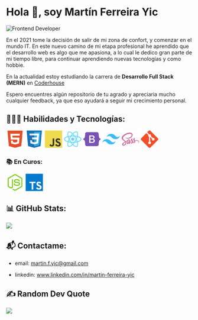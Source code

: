 # Hola 👋, soy **Martín Ferreira Yic**

![Frontend Developer](https://res.cloudinary.com/practicaldev/image/fetch/s--iiE-sG6R--/c_imagga_scale,f_auto,fl_progressive,h_420,q_auto,w_1000/https://dev-to-uploads.s3.amazonaws.com/i/an073jdwgkc1ztij8sj7.png)

En el 2021 tome la decisión de salir de mi zona de confort, y comenzar en el mundo IT.
En este nuevo camino de mi etapa profesional he aprendido que el desarrollo web es algo que me apasiona, a lo cual le dedico gran parte de mi tiempo libre, para continuar aprendiendo nuevas tecnologías y como hobbie.

En la actualidad estoy estudiando la carrera de **Desarrollo Full Stack (MERN)** en [Coderhouse](https://www.coderhouse.com.uy/online/carrera-online-desarrollo-fullstack)

Espero encuentres algún repositorio de tu agrado y apreciaria mucho cualquier feedback, ya que eso ayudará a seguir mi crecimiento personal.

## 👨🏻‍💻 Habilidades y Tecnologías:

[<img src="https://github.com/devicons/devicon/blob/master/icons/html5/html5-plain.svg" width="48">](https://developer.mozilla.org/es/docs/Web/HTML)
[<img src="https://github.com/devicons/devicon/blob/master/icons/css3/css3-original.svg" width="48">](https://developer.mozilla.org/es/docs/Web/CSS)
[<img src="https://github.com/devicons/devicon/blob/master/icons/javascript/javascript-original.svg" width="48">](https://developer.mozilla.org/es/docs/Web/JavaScript/Reference)
[<img src="https://github.com/devicons/devicon/blob/master/icons/react/react-original.svg" width="48">](https://es.reactjs.org/)
[<img src="https://github.com/devicons/devicon/blob/master/icons/bootstrap/bootstrap-plain.svg" width="48">](https://getbootstrap.com/)
[<img src="https://github.com/devicons/devicon/blob/master/icons/tailwindcss/tailwindcss-plain.svg" width="48">](https://tailwindcss.com/)
[<img src="https://github.com/devicons/devicon/blob/master/icons/sass/sass-original.svg" width="48">](https://sass-lang.com/)
[<img src="https://github.com/devicons/devicon/blob/master/icons/git/git-original.svg" width="48">](https://git-scm.com/)


### 📚 En Curos:

[<img src="https://raw.githubusercontent.com/devicons/devicon/1119b9f84c0290e0f0b38982099a2bd027a48bf1/icons/nodejs/nodejs-plain.svg" width="48">](https://nodejs.org/en/)
[<img src="https://raw.githubusercontent.com/devicons/devicon/1119b9f84c0290e0f0b38982099a2bd027a48bf1/icons/typescript/typescript-original.svg" width="48">](https://www.typescriptlang.org/)

## 📊 GitHub Stats:

![](https://github-readme-stats.vercel.app/api/top-langs/?username=martinfyic&theme=dracula&hide_border=false&include_all_commits=false&count_private=false&layout=compact)

## 📬 Contactame: 

- email: martin.f.yic@gmail.com


- linkedin: www.linkedin.com/in/martin-ferreira-yic

## ✍️ Random Dev Quote

![](https://quotes-github-readme.vercel.app/api?type=horizontal&theme=tokyonight)
